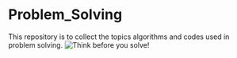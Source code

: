 # Problem_Solving
This repository is to collect the topics algorithms and codes used in problem solving.
<picture>
 <source media="(prefers-color-scheme: dark)" srcset="![image](https://github.com/Daniel-Sameh/Problem_Solving/assets/111789605/18a16e92-ae1b-4ccf-9933-c25993b8ee63)
">
 <source media="(prefers-color-scheme: light)" srcset="![image](https://github.com/Daniel-Sameh/Problem_Solving/assets/111789605/4572713e-07ec-463e-8092-47ffbc4db77d)
">
 <img alt="Think before you solve!" src="![image](https://github.com/Daniel-Sameh/Problem_Solving/assets/111789605/612337a2-8238-4895-9709-f6e07267b293)
">
</picture>

